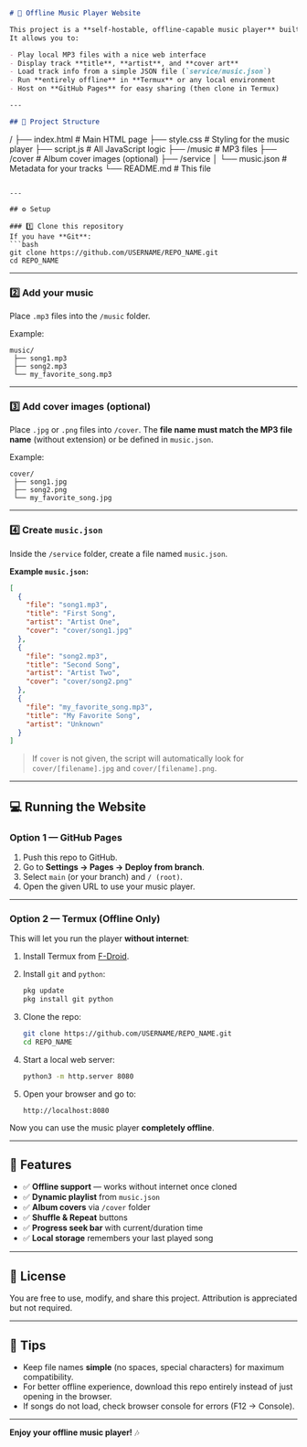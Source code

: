 
```markdown
# 🎵 Offline Music Player Website

This project is a **self-hostable, offline-capable music player** built with **HTML, CSS, and JavaScript**.  
It allows you to:

- Play local MP3 files with a nice web interface
- Display track **title**, **artist**, and **cover art**
- Load track info from a simple JSON file (`service/music.json`)
- Run **entirely offline** in **Termux** or any local environment
- Host on **GitHub Pages** for easy sharing (then clone in Termux)

---

## 📂 Project Structure

```

/
├── index.html          # Main HTML page
├── style.css           # Styling for the music player
├── script.js           # All JavaScript logic
├── /music              # MP3 files
├── /cover              # Album cover images (optional)
├── /service
│    └── music.json     # Metadata for your tracks
└── README.md           # This file

````

---

## ⚙️ Setup

### 1️⃣ Clone this repository
If you have **Git**:
```bash
git clone https://github.com/USERNAME/REPO_NAME.git
cd REPO_NAME
````

---

### 2️⃣ Add your music

Place `.mp3` files into the `/music` folder.

Example:

```
music/
 ├── song1.mp3
 ├── song2.mp3
 └── my_favorite_song.mp3
```

---

### 3️⃣ Add cover images (optional)

Place `.jpg` or `.png` files into `/cover`.
The **file name must match the MP3 file name** (without extension) or be defined in `music.json`.

Example:

```
cover/
 ├── song1.jpg
 ├── song2.png
 └── my_favorite_song.jpg
```

---

### 4️⃣ Create `music.json`

Inside the `/service` folder, create a file named `music.json`.

**Example `music.json`:**

```json
[
  {
    "file": "song1.mp3",
    "title": "First Song",
    "artist": "Artist One",
    "cover": "cover/song1.jpg"
  },
  {
    "file": "song2.mp3",
    "title": "Second Song",
    "artist": "Artist Two",
    "cover": "cover/song2.png"
  },
  {
    "file": "my_favorite_song.mp3",
    "title": "My Favorite Song",
    "artist": "Unknown"
  }
]
```

> If `cover` is not given, the script will automatically look for `cover/[filename].jpg` and `cover/[filename].png`.

---

## 💻 Running the Website

### **Option 1 — GitHub Pages**

1. Push this repo to GitHub.
2. Go to **Settings → Pages → Deploy from branch**.
3. Select `main` (or your branch) and `/ (root)`.
4. Open the given URL to use your music player.

---

### **Option 2 — Termux (Offline Only)**

This will let you run the player **without internet**:

1. Install Termux from [F-Droid](https://f-droid.org/en/packages/com.termux/).
2. Install `git` and `python`:

   ```bash
   pkg update
   pkg install git python
   ```
3. Clone the repo:

   ```bash
   git clone https://github.com/USERNAME/REPO_NAME.git
   cd REPO_NAME
   ```
4. Start a local web server:

   ```bash
   python3 -m http.server 8080
   ```
5. Open your browser and go to:

   ```
   http://localhost:8080
   ```

Now you can use the music player **completely offline**.

---

## 🎯 Features

* ✅ **Offline support** — works without internet once cloned
* ✅ **Dynamic playlist** from `music.json`
* ✅ **Album covers** via `/cover` folder
* ✅ **Shuffle & Repeat** buttons
* ✅ **Progress seek bar** with current/duration time
* ✅ **Local storage** remembers your last played song

---

## 📜 License

You are free to use, modify, and share this project.
Attribution is appreciated but not required.

---

## 📌 Tips

* Keep file names **simple** (no spaces, special characters) for maximum compatibility.
* For better offline experience, download this repo entirely instead of just opening in the browser.
* If songs do not load, check browser console for errors (F12 → Console).

---

**Enjoy your offline music player!** 🎶

